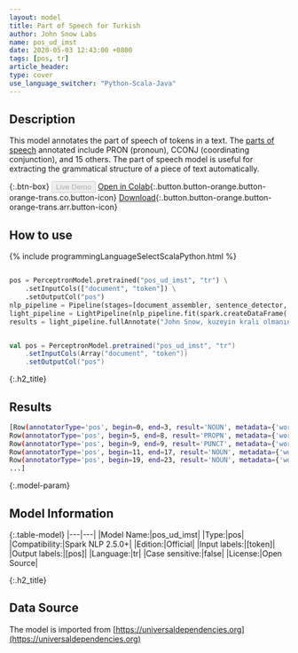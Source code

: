 ```yaml
---
layout: model
title: Part of Speech for Turkish
author: John Snow Labs
name: pos_ud_imst
date: 2020-05-03 12:43:00 +0800
tags: [pos, tr]
article_header:
type: cover
use_language_switcher: "Python-Scala-Java"
---
```


## Description
This model annotates the part of speech of tokens in a text. The [parts of speech](https://universaldependencies.org/u/pos/) annotated include PRON (pronoun), CCONJ (coordinating conjunction), and 15 others. The part of speech model is useful for extracting the grammatical structure of a piece of text automatically.

{:.btn-box}
<button class="button button-orange" disabled>Live Demo</button>
[Open in Colab](https://github.com/JohnSnowLabs/spark-nlp-workshop/blob/2da56c087da53a2fac1d51774d49939e05418e57/tutorials/Certification_Trainings/Public/6.Playground_DataFrames.ipynb){:.button.button-orange.button-orange-trans.co.button-icon}
[Download](https://s3.amazonaws.com/auxdata.johnsnowlabs.com/public/models/pos_ud_imst_tr_2.5.0_2.4_1587480006078.zip){:.button.button-orange.button-orange-trans.arr.button-icon}

## How to use 

<div class="tabs-box" markdown="1">

{% include programmingLanguageSelectScalaPython.html %}

```python

pos = PerceptronModel.pretrained("pos_ud_imst", "tr") \
    .setInputCols(["document", "token"]) \
    .setOutputCol("pos")
nlp_pipeline = Pipeline(stages=[document_assembler, sentence_detector, tokenizer, pos])
light_pipeline = LightPipeline(nlp_pipeline.fit(spark.createDataFrame([['']]).toDF("text")))
results = light_pipeline.fullAnnotate("John Snow, kuzeyin kralı olmanın yanı sıra bir İngiliz doktordur ve anestezi ve tıbbi hijyenin geliştirilmesinde liderdir.")
```

```scala

val pos = PerceptronModel.pretrained("pos_ud_imst", "tr")
    .setInputCols(Array("document", "token"))
    .setOutputCol("pos")
```

{:.h2_title}
## Results

```bash
[Row(annotatorType='pos', begin=0, end=3, result='NOUN', metadata={'word': 'John'}, embeddings=[]),
Row(annotatorType='pos', begin=5, end=8, result='PROPN', metadata={'word': 'Snow'}, embeddings=[]),
Row(annotatorType='pos', begin=9, end=9, result='PUNCT', metadata={'word': ','}, embeddings=[]),
Row(annotatorType='pos', begin=11, end=17, result='NOUN', metadata={'word': 'kuzeyin'}, embeddings=[]),
Row(annotatorType='pos', begin=19, end=23, result='NOUN', metadata={'word': 'kralı'}, embeddings=[]),
...]
```

{:.model-param}
## Model Information

{:.table-model}
|---|---|
|Model Name:|pos_ud_imst|
|Type:|pos|
|Compatibility:|Spark NLP 2.5.0+|
|Edition:|Official|
|Input labels:|[token]|
|Output labels:|[pos]|
|Language:|tr|
|Case sensitive:|false|
|License:|Open Source|

{:.h2_title}
## Data Source
The model is imported from [https://universaldependencies.org](https://universaldependencies.org)